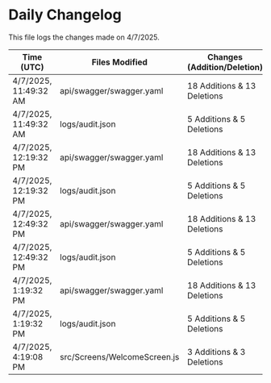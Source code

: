 # Daily Changelog

This file logs the changes made on 4/7/2025.

| Time (UTC)             | Files Modified                    | Changes (Addition/Deletion) |
|------------------------|-----------------------------------|-----------------------------|
| 4/7/2025, 11:49:32 AM | api/swagger/swagger.yaml | 18 Additions & 13 Deletions |
| 4/7/2025, 11:49:32 AM | logs/audit.json | 5 Additions & 5 Deletions |
| 4/7/2025, 12:19:32 PM | api/swagger/swagger.yaml | 18 Additions & 13 Deletions|
| 4/7/2025, 12:19:32 PM | logs/audit.json | 5 Additions & 5 Deletions|
| 4/7/2025, 12:49:32 PM | api/swagger/swagger.yaml | 18 Additions & 13 Deletions|
| 4/7/2025, 12:49:32 PM | logs/audit.json | 5 Additions & 5 Deletions|
| 4/7/2025, 1:19:32 PM | api/swagger/swagger.yaml | 18 Additions & 13 Deletions|
| 4/7/2025, 1:19:32 PM | logs/audit.json | 5 Additions & 5 Deletions|
| 4/7/2025, 4:19:08 PM | src/Screens/WelcomeScreen.js | 3 Additions & 3 Deletions|
